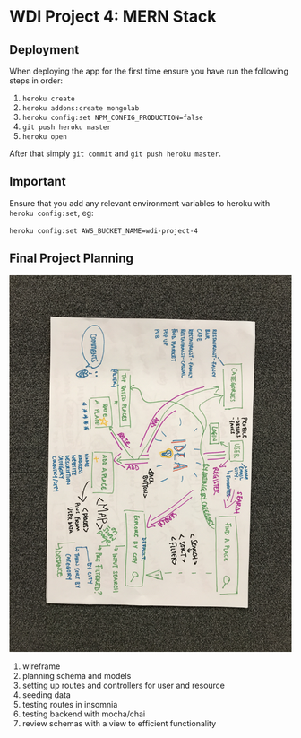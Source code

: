 # WDI Project 4: MERN Stack

## Deployment

When deploying the app for the first time ensure you have run the following steps in order:

1. `heroku create`
1. `heroku addons:create mongolab`
1. `heroku config:set NPM_CONFIG_PRODUCTION=false`
1. `git push heroku master`
1. `heroku open`

After that simply `git commit` and `git push heroku master`.

## Important

Ensure that you add any relevant environment variables to heroku with `heroku config:set`, eg:

`heroku config:set AWS_BUCKET_NAME=wdi-project-4`

<h2>Final Project Planning</h2>

![](planning.JPG)

1. wireframe
2. planning schema and models 
3. setting up routes and controllers for user and resource
4. seeding data
5. testing routes in insomnia
6. testing backend with mocha/chai
7. review schemas with a view to efficient functionality 
